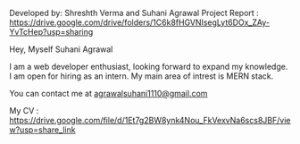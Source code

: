 Developed by: Shreshth Verma and Suhani Agrawal
Project Report : https://drive.google.com/drive/folders/1C6k8fHGVNIsegLyt6DOx_ZAy-YvTcHep?usp=sharing

Hey, Myself Suhani Agrawal

I am a web developer enthusiast, looking forward to expand my knowledge. I am open for hiring as an intern. My main area of intrest is MERN stack. 

You can contact me at agrawalsuhani1110@gmail.com

My CV : https://drive.google.com/file/d/1Et7g2BW8ynk4Nou_FkVexvNa6scs8JBF/view?usp=share_link
